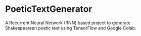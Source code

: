 # PoeticTextGenerator
A Recurrent Neural Network (RNN) based project to generate Shakespearean poetic text using TensorFlow and Google Colab.
